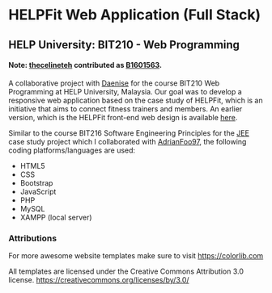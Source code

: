 # HELPFit Web Application (Full Stack)
## HELP University: BIT210 - Web Programming 
#### Note: [thecelineteh](https://github.com/thecelineteh) contributed as [B1601563](https://github.com/B1601563).

A collaborative project with [Daenise](https://github.com/Daenise) for the course BIT210 Web Programming at HELP University, Malaysia. Our goal was to develop a responsive web application based on the case study of HELPFit, which is an initiative that aims to connect fitness trainers and members. An earlier version, which is the HELPFit front-end web design is available [here](https://github.com/thecelineteh/HELPFit-Design).   

Similar to the course BIT216 Software Engineering Principles for the [JEE](https://github.com/thecelineteh/Jinjang-Empowerment-Ebusiness) case study project which I collaborated with [AdrianFoo97](https://github.com/AdrianFoo97), the following coding platforms/languages are used:
* HTML5
* CSS
* Bootstrap 
* JavaScript
* PHP
* MySQL
* XAMPP (local server)


### Attributions
For more awesome website templates make sure to visit https://colorlib.com

All templates are licensed under the Creative Commons Attribution 3.0 license. https://creativecommons.org/licenses/by/3.0/
